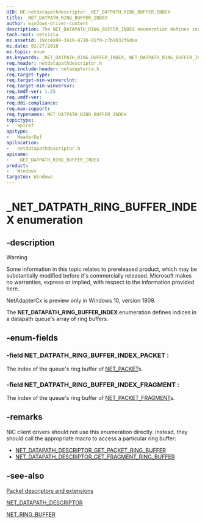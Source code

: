 ```yaml
---
UID: NE:netdatapathdescriptor._NET_DATPATH_RING_BUFFER_INDEX
title: _NET_DATPATH_RING_BUFFER_INDEX
author: windows-driver-content
description: The NET_DATAPATH_RING_BUFFER_INDEX enumeration defines indices in a datapath queue's array of ring buffers.
tech.root: netvista
ms.assetid: 19cc4a99-3419-4710-85f0-c7b9932f6daa
ms.date: 02/27/2018
ms.topic: enum
ms.keywords: _NET_DATPATH_RING_BUFFER_INDEX, NET_DATPATH_RING_BUFFER_INDEX, 
req.header: netdatapathdescriptor.h
req.include-header: netadaptercx.h
req.target-type:
req.target-min-winverclnt:
req.target-min-winversvr:
req.kmdf-ver: 1.25
req.umdf-ver:
req.ddi-compliance:
req.max-support:
req.typenames: NET_DATPATH_RING_BUFFER_INDEX
topictype: 
-	apiref
apitype: 
-	HeaderDef
apilocation: 
-	netdatapathdescriptor.h
apiname: 
-	_NET_DATPATH_RING_BUFFER_INDEX
product:
-	Windows
targetos: Windows
---
```


# _NET_DATPATH_RING_BUFFER_INDEX enumeration

## -description
> [!WARNING]
> Some information in this topic relates to prereleased product, which may be substantially modified before it's commercially released. Microsoft makes no warranties, express or implied, with respect to the information provided here.
>
> NetAdapterCx is preview only in Windows 10, version 1809.

The **NET_DATAPATH_RING_BUFFER_INDEX** enumeration defines indices in a datapath queue's array of ring buffers.

## -enum-fields

### -field NET_DATPATH_RING_BUFFER_INDEX_PACKET : 
The index of the queue's ring buffer of [NET_PACKET](../netpacket/ns-netpacket-_net_packet.md)s.

### -field NET_DATPATH_RING_BUFFER_INDEX_FRAGMENT : 
The index of the queue's ring buffer of [NET_PACKET_FRAGMENT](../netpacket/ns-netpacket-_net_packet_fragment.md)s.

## -remarks
NIC client drivers should not use this enumeration directly. Instead, they should call the appropriate macro to access a particular ring buffer:

- [NET_DATAPATH_DESCRIPTOR_GET_PACKET_RING_BUFFER](nf-netdatapathdescriptor-net_datapath_descriptor_get_packet_ring_buffer.md)
- [NET_DATAPATH_DESCRIPTOR_GET_FRAGMENT_RING_BUFFER](nf-netdatapathdescriptor-net_datapath_descriptor_get_fragment_ring_buffer.md)



## -see-also

[Packet descriptors and extensions](https://docs.microsoft.com/windows-hardware/drivers/netcx/packet-descriptors-and-extensions)

[NET_DATAPATH_DESCRIPTOR](ns-netdatapathdescriptor-_net_datapath_descriptor.md)

[NET_RING_BUFFER](../netringbuffer/ns-netringbuffer-_net_ring_buffer.md)
